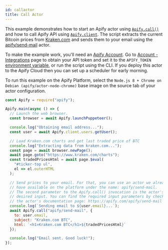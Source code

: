 ```yaml
---
id: callactor
title: Call Actor
---
```


This example demonstrates how to start an Apify actor using
[`Apify.call()`](../api/apify#module_Apify.call)
and how to call Apify API using
[`Apify.client`](../api/apify#module_Apify.client).
The script extracts the current Bitcoin prices from <a href="https://www.kraken.com/" target="_blank">Kraken.com</a>
and sends them to your email using the <a href="https://apify.com/apify/send-mail" target="_blank">apify/send-mail</a> actor.

To make the example work, you'll need an <a href="https://my.apify.com/" target="_blank">Apify Account</a>.
Go to <a href="https://my.apify.com/account#/integrations" target="_blank">Account - Integrations</a> page to obtain your API token
and set it to the `APIFY_TOKEN` [environment variable](../guides/environmentvariables), or run the script using the CLI.
If you deploy this actor to the Apify Cloud then you can set up a scheduler for early
morning.

To run this example on the Apify Platform, select the `Node.js 8 + Chrome on Debian (apify/actor-node-chrome)` base image
on the source tab of your actor configuration.

```javascript
const Apify = require("apify");

Apify.main(async () => {
  // Launch the web browser.
  const browser = await Apify.launchPuppeteer();

  console.log("Obtaining email address...");
  const user = await Apify.client.users.getUser();

  // Load Kraken.com charts and get last traded price of BTC
  console.log("Extracting data from kraken.com...");
  const page = await browser.newPage();
  await page.goto("https://www.kraken.com/charts");
  const tradedPricesHtml = await page.$eval(
    "#ticker-top ul",
    el => el.outerHTML
  );

  // Send prices to your email. For that, you can use an actor we already
  // have available on the platform under the name: apify/send-mail.
  // The second parameter to the Apify.call() invocation is the actor's
  // desired input. You can find the required input parameters by checking
  // the actor's documentation page: https://apify.com/apify/send-mail
  console.log(`Sending email to ${user.email}...`);
  await Apify.call("apify/send-mail", {
    to: user.email,
    subject: "Kraken.com BTC",
    html: `<h1>Kraken.com BTC</h1>${tradedPricesHtml}`
  });

  console.log("Email sent. Good luck!");
});
```
